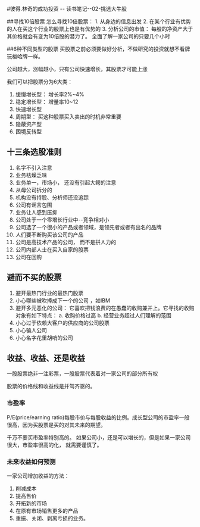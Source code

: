 #彼得.林奇的成功投资 -- 读书笔记--02-挑选大牛股

##寻找10倍股票
怎么寻找10倍股票：
	1. 从身边的信息出发
	2. 在某个行业有优势的人在买这个行业的股票上也是有优势的
	3. 分析公司的市值： 每股的净资产大于其价格就会有变为10倍股的潜力了。 全面了解一家公司的只要几个小时

##6种不同类型的股票
买股票之前必须要做好分析，不做研究的投资就想不看牌玩梭哈牌一样。

公司越大，涨幅越小，只有公司快速增长，其股票才可能上涨

我们可以把股票分为6大类：

1. 缓慢增长型： 增长率2%~4%
2. 稳定增长型： 增量率10~12
3. 快速增长型
4. 周期型： 买这种股票买入卖出的时机非常重要
5. 隐蔽资产型
6. 困境反转型

## 十三条选股准则
1. 名字不引入注意
2. 业务枯燥乏味
3. 业务单一，市场小， 还没有引起大鳄的注意
4. 从母公司拆分的
5. 机构没有持股、分析师还没追踪
6. 公司有谣言包围
7. 业务让人感到压抑
8. 公司处于一个零增长行业中--竞争相对小
9. 公司选了一个很小的产品或者领域，是领先者或者有出名的品牌
10. 人们要不断购买该公司的产品
11. 公司是高技术产品的公司， 而不是拼人力的
12. 公司内部人士在买入自家的股票
13. 公司在回购

## 避而不买的股票
1. 避开最热门行业的最热门股票
2. 小心哪些被吹捧成下一个的公司 ，如IBM
3. 避开多元恶化的公司： 它喜欢把钱浪费的在愚蠢的收购兼并上。它寻找的收购对象有如下特点： a. 收购价格过高 b. 经营业务超过人们理解的范围
4. 小心过于依赖大客户的供应商的公司股票
5. 小心骗人公司
6. 小心名字花里胡哨的公司


## 收益、收益、还是收益
一股股票绝非一注彩票，一股股票代表着对一家公司的部分所有权

股票的价格线和收益线是并驾齐驱的。

### 市盈率
P/E(price/earning ratio)每股市价与每股收益的比例。成长型公司的市盈率一般很高，因为买股票是买的对其未来的期望。

千万不要买市盈率特别高的。 如果公司小，还是可以增长的，但是如果一家公司很大，市盈率很高的化， 就需要谨慎了。

### 未来收益如何预测
一家公司增加收益的方法：
1. 削减成本
2. 提高售价
3. 开拓新的市场
4. 在原有市场销售更多的产品
5. 重振、关闭、剥离亏损的业务。
